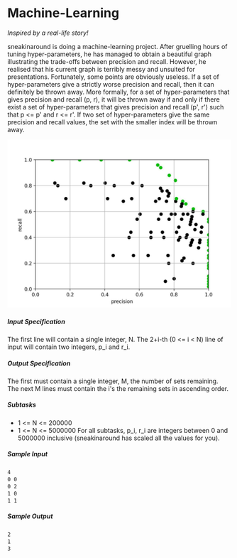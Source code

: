 # Machine-Learning
*Inspired by a real-life story!*

sneakinaround is doing a machine-learning project. After gruelling hours of tuning hyper-parameters, he has managed to obtain a beautiful graph illustrating the trade-offs between precision and recall. However, he realised that his current graph is terribly messy and unsuited for presentations. Fortunately, some points are obviously useless. If a set of hyper-parameters give a strictly worse precision and recall, then it can definitely be thrown away. More formally, for a set of hyper-parameters that gives precision and recall (p, r), it will be thrown away if and only if there exist a set of hyper-parameters that gives precision and recall (p', r') such that p <= p' and r <= r'. If two set of hyper-parameters give the same precision and recall values, the set with the smaller index will be thrown away.

![illustration](precision_recall.jpeg)

##### Input Specification
The first line will contain a single integer, N.
The 2+i-th (0 <= i < N) line of input will contain two integers, p_i and r_i.

##### Output Specification
The first must contain a single integer, M, the number of sets remaining.
The next M lines must contain the i's the remaining sets in ascending order.

##### Subtasks
* 1 <= N <= 200000
* 1 <= N <= 5000000
For all subtasks, p_i, r_i are integers between 0 and 5000000 inclusive (sneakinaround has scaled all the values for you).

##### Sample Input
```
4
0 0
0 2
1 0
1 1
```

##### Sample Output
```
2
1
3
```
